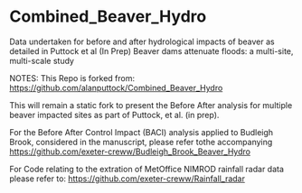 # Combined_Beaver_Hydro
Data undertaken for before and after hydrological impacts of beaver as detailed in Puttock et al (In Prep) Beaver dams attenuate floods: a multi-site, multi-scale study

NOTES:
This Repo is forked from: https://github.com/alanputtock/Combined_Beaver_Hydro

This will remain a static fork to present the Before After analysis for multiple beaver impacted sites as part of Puttock, et al. (in prep).

For the Before After Control Impact (BACI) analysis applied to Budleigh Brook, considered in the manuscript, please refer tothe accompanying  https://github.com/exeter-creww/Budleigh_Brook_Beaver_Hydro

For Code relating to the extration of MetOffice NIMROD rainfall radar data please refer to: https://github.com/exeter-creww/Rainfall_radar
